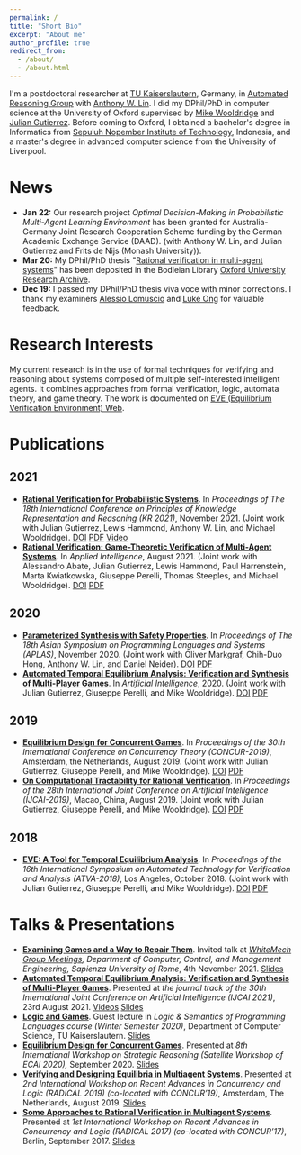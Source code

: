 ```yaml
---
permalink: /
title: "Short Bio"
excerpt: "About me"
author_profile: true
redirect_from: 
  - /about/
  - /about.html
---
```


I'm a postdoctoral researcher at [TU Kaiserslautern](https://www.uni-kl.de/en/home/), Germany, in [Automated Reasoning Group](http://arg.cs.uni-kl.de/en/) with [Anthony W. Lin](https://anthonywlin.github.io/). I did my DPhil/PhD in computer science at the University of Oxford supervised by [Mike Wooldridge](https://www.cs.ox.ac.uk/people/michael.wooldridge/) and [Julian Gutierrez](https://www.cs.ox.ac.uk/people/julian.gutierrez/). Before coming to Oxford, I obtained a bachelor's degree in Informatics from [Sepuluh Nopember Institute of Technology](https://www.its.ac.id/), Indonesia, and a master's degree in advanced computer science from the University of Liverpool.

News
=====
+ **Jan 22:** Our research project *Optimal Decision-Making in Probabilistic Multi-Agent Learning Environment* has been granted for Australia-Germany Joint Research Cooperation Scheme funding by the German Academic Exchange Service (DAAD). (with Anthony W. Lin, and Julian Gutierrez and Frits de Nijs (Monash University)).
+ **Mar 20:** My DPhil/PhD thesis "[Rational verification in multi-agent systems](http://valvestate.github.io/files/ociamthesismain.pdf)" has been deposited in the Bodleian Library [Oxford University Research Archive](https://ora.ox.ac.uk/objects/uuid:6331464c-c483-48b8-b030-58e431047614).
+ **Dec 19:** I passed my DPhil/PhD thesis viva voce with minor corrections. I thank my examiners [Alessio Lomuscio](https://www.doc.ic.ac.uk/~alessio/) and [Luke Ong](https://www.cs.ox.ac.uk/people/luke.ong/) for valuable feedback.


Research Interests
======
My current research is in the use of formal techniques for verifying and reasoning about systems composed of multiple self-interested intelligent agents. It combines approaches from formal verification, logic, automata theory, and game theory. The work is documented on [EVE (Equilibrium Verification Environment) Web](http://eve.cs.ox.ac.uk/).


Publications
======
## 2021
+ [**Rational Verification for Probabilistic Systems**](/publication/kr21). In *Proceedings of The 18th International Conference on Principles of Knowledge Representation and Reasoning (KR 2021)*, November 2021. (Joint work with Julian Gutierrez, Lewis Hammond, Anthony W. Lin, and Michael Wooldridge). [DOI](https://doi.org/10.24963/kr.2021/30) [PDF](http://valvestate.github.io/files/kr21.pdf) [Video](https://youtu.be/KW-JiqeaIvk)
+ [**Rational Verification: Game-Theoretic Verification of Multi-Agent Systems**](/publication/apin21). In *Applied Intelligence*, August 2021. (Joint work with Alessandro Abate, Julian Gutierrez, Lewis Hammond, Paul Harrenstein, Marta Kwiatkowska, Giuseppe Perelli, Thomas Steeples, and Michael Wooldridge). [DOI](https://doi.org/10.1007/s10489-021-02658-y) [PDF](https://link.springer.com/content/pdf/10.1007/s10489-021-02658-y.pdf)

## 2020
+ [**Parameterized Synthesis with Safety Properties**](/publication/aplas20). In *Proceedings of The 18th Asian Symposium on Programming Languages and Systems (APLAS)*, November 2020. (Joint work with Oliver Markgraf, Chih-Duo Hong, Anthony W. Lin, and Daniel Neider). [DOI](https://doi.org/10.1007/978-3-030-64437-6_14) [PDF](http://valvestate.github.io/files/aplas20.pdf)
+ [**Automated Temporal Equilibrium Analysis: Verification and Synthesis of Multi-Player Games**](/publication/aij20). In *Artificial Intelligence*, 2020. (Joint work with Julian Gutierrez, Giuseppe Perelli, and Mike Wooldridge). [DOI](https://doi.org/10.1016/j.artint.2020.103353) [PDF](http://valvestate.github.io/files/aij20.pdf)

## 2019
+ [**Equilibrium Design for Concurrent Games**](/publication/2019-08-29-concur19). In *Proceedings of the 30th International Conference on Concurrency Theory (CONCUR-2019)*, Amsterdam, the Netherlands, August 2019. (Joint work with Julian Gutierrez, Giuseppe Perelli, and Mike Wooldridge). [DOI](https://doi.org/10.4230/LIPIcs.CONCUR.2019.22) [PDF](http://drops.dagstuhl.de/opus/volltexte/2019/10924/pdf/LIPIcs-CONCUR-2019-22.pdf)
+ [**On Computational Tractability for Rational Verification**](/publication/2019-08-14-ijcai19). In *Proceedings of the 28th International Joint Conference on Artificial Intelligence (IJCAI-2019)*, Macao, China, August 2019. (Joint work with Julian Gutierrez, Giuseppe Perelli, and Mike Wooldridge). [DOI](https://doi.org/10.24963/ijcai.2019/47) [PDF](https://www.ijcai.org/proceedings/2019/0047.pdf)

## 2018
+ [**EVE: A Tool for Temporal Equilibrium Analysis**](/publication/atva18). In *Proceedings of the 16th International Symposium on Automated Technology for Verification and Analysis (ATVA-2018)*, Los Angeles, October 2018. (Joint work with Julian Gutierrez, Giuseppe Perelli, and Mike Wooldridge). [DOI](https://doi.org/10.1007/978-3-030-01090-4_35
) [PDF](https://ora.ox.ac.uk/objects/uuid:4275d79a-e627-46ee-bf56-4cb240499be3/download_file?file_format=pdf&safe_filename=main.pdf&type_of_work=Conference+item)

Talks & Presentations
=====
+ [**Examining Games and a Way to Repair Them**](talks/whitemech). Invited talk at *[WhiteMech Group Meetings](https://whitemech.github.io/meetings/), Department of Computer, Control, and Management Engineering, Sapienza University of Rome*, 4th November 2021. [Slides](files/whitemech.pdf)
+ [**Automated Temporal Equilibrium Analysis: Verification and Synthesis of Multi-Player Games**](talks/ijcai21). Presented at *the journal track of the 30th International Joint Conference on Artificial Intelligence (IJCAI 2021)*, 23rd August 2021. [Videos](https://ijcai-21.org/videos-slides/?video=J101) [Slides](/files/ijcai21.pdf)
+ [**Logic and Games**](talks/logicandgames). Guest lecture in *Logic & Semantics of Programming Languages course (Winter Semester 2020)*, Department of Computer Science, TU Kaiserslautern. [Slides](/files/logicandgames.pdf)
+ [**Equilibrium Design for Concurrent Games**](/talks/sr20). Presented at *8th International Workshop on Strategic Reasoning (Satellite Workshop of ECAI 2020),* September 2020. [Slides](/files/sr20_slides.pdf)
+ [**Verifying and Designing Equilibria in Multiagent Systems**](/talks/radical19). Presented at *2nd International Workshop on Recent Advances in Concurrency and Logic (RADICAL 2019) (co-located with CONCUR’19)*, Amsterdam, The Netherlands, August 2019. [Slides](/files/radical19_slides.pdf)
+ [**Some Approaches to Rational Verification in Multiagent Systems**](/talks/radical17). Presented at *1st International Workshop on Recent Advances in Concurrency and Logic (RADICAL 2017) (co-located with CONCUR’17)*, Berlin, September 2017. [Slides](/files/radical17_slides.pdf)
